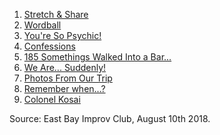 1. [Stretch & Share](https://github.com/pamelafox/improvlists/blob/master/games/Game:-Stretch-&-Share.md)
2. [Wordball](https://github.com/pamelafox/improvlists/blob/master/games/Game:-Soundball.md)
3. [You're So Psychic!](https://github.com/pamelafox/improvlists/blob/master/games/Game:-You're-So-Psychic!.md)
4. [Confessions](https://github.com/pamelafox/improvlists/blob/master/games/Game:-Confessions.md)
5. [185 Somethings Walked Into a Bar...](https://github.com/pamelafox/improvlists/blob/master/games/Game:-185-Somethings-Walked-Into-A-Bar.md)
6. [We Are... Suddenly!](https://github.com/pamelafox/improvlists/blob/master/games/Game:-We-are...-Suddenly!.md)
7. [Photos From Our Trip](https://github.com/pamelafox/improvlists/blob/master/games/Game:-Photos-From-Our-Trip.md)
8. [Remember when...?](https://github.com/pamelafox/improvlists/blob/master/games/Game:-Colonel-Kosai-(Words-of-Wisdom.md).md)
9. [Colonel Kosai](https://github.com/pamelafox/improvlists/blob/master/games/Game:-Colonel-Kosai-(Words-of-Wisdom.md).md)

Source: East Bay Improv Club, August 10th 2018.